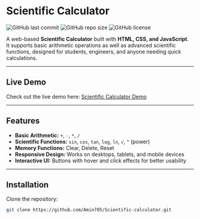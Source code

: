 # Scientific Calculator

![GitHub last commit](https://img.shields.io/github/last-commit/Amin785/Scientific-calculator)
![GitHub repo size](https://img.shields.io/github/repo-size/Amin785/Scientific-calculator)
![GitHub license](https://img.shields.io/github/license/Amin785/Scientific-calculator)

A web-based **Scientific Calculator** built with **HTML, CSS, and JavaScript**.  
It supports basic arithmetic operations as well as advanced scientific functions, designed for students, engineers, and anyone needing quick calculations.

---

## **Live Demo**

Check out the live demo here: [Scientific Calculator Demo](https://Amin785.github.io/Scientific-calculator/)  


---

## **Features**

- **Basic Arithmetic:** `+`, `-`, `*`, `/`
- **Scientific Functions:** `sin`, `cos`, `tan`, `log`, `ln`, `√`, `^` (power)
- **Memory Functions:** Clear, Delete, Reset
- **Responsive Design:** Works on desktops, tablets, and mobile devices
- **Interactive UI:** Buttons with hover and click effects for better usability

---

## **Installation**

Clone the repository:

```bash
git clone https://github.com/Amin785/Scientific-calculator.git

